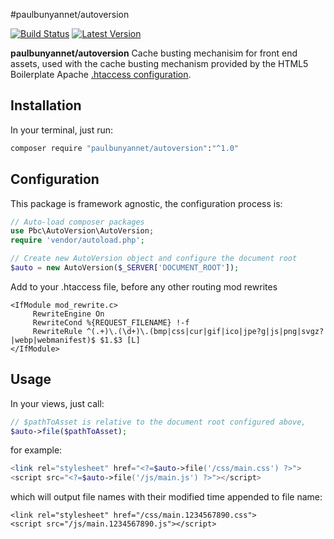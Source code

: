#paulbunyannet/autoversion

[![Build Status](https://travis-ci.org/paulbunyannet/autoversion.svg?branch=master)](https://travis-ci.org/paulbunyannet/autoversion)
[![Latest Version](https://img.shields.io/packagist/v/paulbunyannet/autoversion.svg?style=flat-square)](https://packagist.org/packages/paulbunyannet/autoversion)

**paulbunyannet/autoversion** Cache busting mechanisim for front end assets, used with the cache busting mechanism provided by the 
HTML5 Boilerplate Apache [.htaccess configuration](https://github.com/h5bp/server-configs-apache/blob/master/dist/.htaccess#L968-L984).

## Installation

In your terminal, just run:

```bash
composer require "paulbunyannet/autoversion":"^1.0"
```

## Configuration

This package is framework agnostic, the configuration process is:

```php
// Auto-load composer packages
use Pbc\AutoVersion\AutoVersion;
require 'vendor/autoload.php';

// Create new AutoVersion object and configure the document root
$auto = new AutoVersion($_SERVER['DOCUMENT_ROOT']);
```

Add to your .htaccess file, before any other routing mod rewrites

```
<IfModule mod_rewrite.c>
     RewriteEngine On
     RewriteCond %{REQUEST_FILENAME} !-f
     RewriteRule ^(.+)\.(\d+)\.(bmp|css|cur|gif|ico|jpe?g|js|png|svgz?|webp|webmanifest)$ $1.$3 [L]
</IfModule>
```

## Usage

In your views, just call:

```php
// $pathToAsset is relative to the document root configured above, 
$auto->file($pathToAsset);
```

for example:

```php
<link rel="stylesheet" href="<?=$auto->file('/css/main.css') ?>">
<script src="<?=$auto->file('/js/main.js') ?>"></script>
```

which will output file names with their modified time appended to file name:

```
<link rel="stylesheet" href="/css/main.1234567890.css">
<script src="/js/main.1234567890.js"></script>
```
